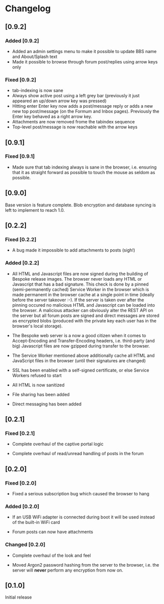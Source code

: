 # Changelog

## [0.9.2]

### Added [0.9.2]

- Added an admin settings menu to make it possible to update BBS name and
  About/Splash text
- Made it possible to browse through forum post/replies using arrow keys only

### Fixed [0.9.2]

- tab-indexing is now sane
- Always show active post using a left grey bar (previously it just appeared an
  up/down arrow key was pressed)
- Hitting enter Enter key now adds a post/message reply or adds a new new top
  post/message (on the Formum and Inbox pages). Previously the Enter key behaved
  as a right arrow key.
- Attachments are now removed frome the tabindex sequence
- Top-level post/message is now reachable with the arrow keys

## [0.9.1]

### Fixed [0.9.1]

- Made sure that tab indexing always is sane in the browser, i.e. ensuring that
it as straight forward as possible to touch the mouse as seldom as possible.

## [0.9.0]

Base version is feature complete. Blob encryption and database syncing is left
to implement to reach 1.0.

## [0.2.2]

### Fixed [0.2.2]

- A bug made it impossible to add attachments to posts (sigh!)

### Added [0.2.2]

- All HTML and Javascript files are now signed during the building of Bespoke
  release images. The browser never loads any HTML or Javascript that has a bad
  signature. This check is done by a pinned (semi-permanently cached) Service
  Worker in the browser which is made permanent in the browser cache at a single
  point in time (ideally before the server takeover :-). If the server is taken
  over after the pinning occured no malicious HTML and Javascript can be loaded
  into the browser. A malicious attacker can obviously alter the REST API on the
  server but all forum posts are signed and direct messages are stored as
  encrypted blobs (produced with the private key each user has in the browser's
  local storage).

- The Bespoke web server is a now a good citizen when it comes to
  Accept-Encoding and Transfer-Encoding headers, i.e. third-party (and big)
  Javascript files are now gzipped during transfer to the browser.

- The Service Worker mentioned above additionally cache all HTML and JavaScript
  files in the browser (until their signatures are changed)

- SSL has been enabled with a self-signed certificate, or else Service Workers
  refused to start

- All HTML is now sanitized

- File sharing has been added

- Direct messaging has been added

## [0.2.1]

### Fixed [0.2.1]

- Complete overhaul of the captive portal logic

- Complete overhaul of read/unread handling of posts in the forum

## [0.2.0]

### Fixed [0.2.0]

- Fixed a serious subscription bug which caused the browser to hang

### Added [0.2.0]

- If an USB WiFi adapter is connected during boot it will be used
  instead of the built-in WiFi card

- Forum posts can now have attachments

### Changed [0.2.0]

- Complete overhaul of the look and feel

- Moved Argon2 password hashing from the server to the browser,
  i.e. the server will **never** perform any encryption from now on.

## [0.1.0]

Initial release
